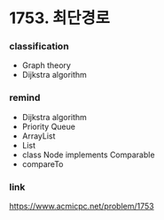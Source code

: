 # 1753. 최단경로

### classification
* Graph theory
* Dijkstra algorithm

### remind
* Dijkstra algorithm
* Priority Queue
* ArrayList
* List
* class Node implements Comparable<T>
* compareTo

### link
https://www.acmicpc.net/problem/1753